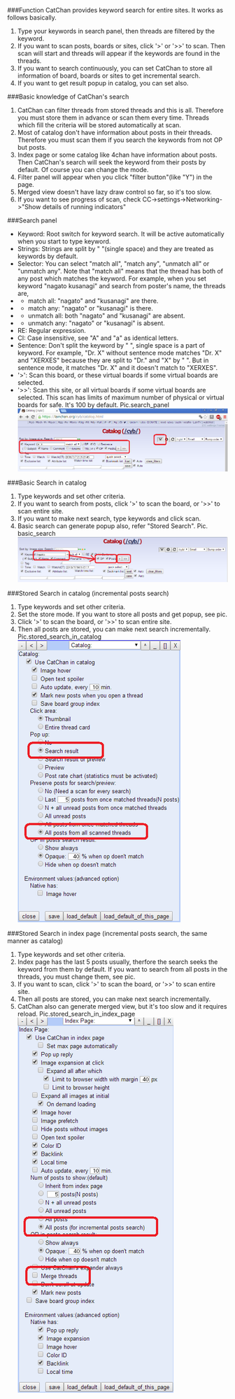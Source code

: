 ###Function
CatChan provides keyword search for entire sites. It works as follows basically.<br>
1. Type your keywords in search panel, then threads are filtered by the keyword.<br>
2. If you want to scan posts, boards or sites, click '>' or '>>' to scan. Then scan will start and threads will appear if the keywords are found in the threads.<br>
3. If you want to search continuously, you can set CatChan to store all information of board, boards or sites to get incremental search.<br>
4. If you want to get result popup in catalog, you can set also.<br>

###Basic knowledge of CatChan's search
1. CatChan can filter threads from stored threads and this is all. Therefore you must store them in advance or scan them every time. Threads which fill the criteria will be stored automatically at scan.
2. Most of catalog don't have information about posts in their threads. Therefore you must scan them if you search the keywords from not OP but posts.
3. Index page or some catalog like 4chan have information about posts. Then CatChan's search will seek the keyword from their posts by default. Of course you can change the mode.
4. Filter panel will appear when you click "filter button"(like "Y") in the page.
5. Merged view doesn't have lazy draw control so far, so it's too slow.
6. If you want to see progress of scan, check CC->settings->Networking->"Show details of running indicators"

###Search panel
- Keyword: Root switch for keyword search. It will be active automatically when you start to type keyword.
- Strings: Strings are split by " "(single space) and they are treated as keywords by default.
- Selector: You can select "match all", "match any", "unmatch all" or "unmatch any". Note that "match all" means that the thread has both of any post which matches the keyword. For example, when you set keyword "nagato kusanagi" and search from poster's name, the threads are,
- - match all: "nagato" and "kusanagi" are there.
- - match any: "nagato" or "kusanagi" is there.
- - unmatch all: both "nagato" and "kusanagi" are absent.
- - unmatch any: "nagato" or "kusanagi" is absent. 
- RE: Regular expression.
- CI: Case insensitive, see "A" and "a" as identical letters.
- Sentence: Don't split the keyword by " ", single space is a part of keyword. For example, "Dr. X" without sentence mode matches "Dr. X" and "XERXES" because they are split to "Dr." and "X" by " ". But in sentence mode, it matches "Dr. X" and it doesn't match to "XERXES".
- '>': Scan this board, or these virtual boards if some virtual boards are selected.
- '>>': Scan this site, or all virtual boards if some virtual boards are selected. This scan has limits of maximum number of physical or virtual boards for safe. It's 100 by default.
Pic.search_panel ![Pic.search_panel](https://github.com/DogMan8/CatChan/blob/master/docs/search_panel_0.png)<br>

###Basic Search in catalog
1. Type keywords and set other criteria.
2. If you want to search from posts, click '>' to scan the board, or '>>' to scan entire site.
3. If you want to make next search, type keywords and click scan.
4. Basic search can generate popup also, refer "Stored Search".
Pic. basic_search ![Pic. basic_search](https://github.com/DogMan8/CatChan/blob/master/docs/search_basic_0.png)<br>

###Stored Search in catalog (incremental posts search)
1. Type keywords and set other criteria.
2. Set the store mode. If you want to store all posts and get popup, see pic.
3. Click '>' to scan the board, or '>>' to scan entire site.
4. Then all posts are stored, you can make next search incrementally.
Pic.stored_search_in_catalog ![Pic.stored_search_in_catalog](https://github.com/DogMan8/CatChan/blob/master/docs/search_stored_catalog_0.png)<br>

###Stored Search in index page (incremental posts search, the same manner as catalog)
1. Type keywords and set other criteria.
2. Index page has the last 5 posts usually, therfore the search seeks the keyword from them by default. If you want to search from all posts in the threads, you must change them, see pic.
3. If you want to scan, click '>' to scan the board, or '>>' to scan entire site.
4. Then all posts are stored, you can make next search incrementally.
5. CatChan also can generate merged view, but it's too slow and it requires reload.
Pic.stored_search_in_index_page ![Pic.stored_search_in_index_page](https://github.com/DogMan8/CatChan/blob/master/docs/search_stored_page_0.png)<br>
